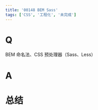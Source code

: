 ```yaml
---
title: '00148 BEM Sass'
tags: ['CSS', '工程化', '未完成']
---
```


# Q

BEM 命名法、CSS 预处理器（Sass、Less）

# A



# 总结



<script>
  function func() {

  }
  
</script>